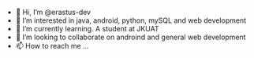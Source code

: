 - 👋 Hi, I’m @erastus-dev
- 👀 I’m interested in java, android, python, mySQL and web development
- 🌱 I’m currently learning. A student at JKUAT
- 💞️ I’m looking to collaborate on androind and general web development
- 📫 How to reach me ...

<!---
erastus-dev/erastus-dev is a ✨ special ✨ repository because its `README.md` (this file) appears on your GitHub profile.
You can click the Preview link to take a look at your changes.
--->
